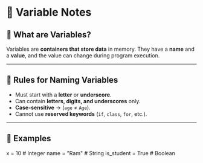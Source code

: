 # 📘 Variable Notes  

## 🔹 What are Variables?  
Variables are **containers that store data** in memory. They have a **name** and a **value**, and the value can change during program execution.  

---

## 🔹 Rules for Naming Variables  
- Must start with a **letter** or **underscore**.  
- Can contain **letters, digits, and underscores** only.  
- **Case-sensitive** → (`age` ≠ `Age`).  
- Cannot use **reserved keywords** (`if`, `class`, `for`, etc.).  

---

## 🔹 Examples  

x = 10          # Integer
name = "Ram"    # String
is_student = True  # Boolean
